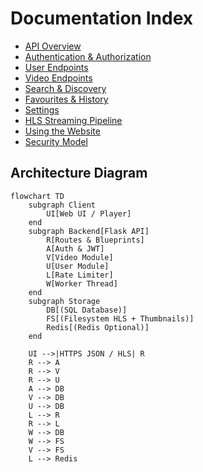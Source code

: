 # Documentation Index

- [API Overview](./api/overview.md)
- [Authentication & Authorization](./api/auth.md)
- [User Endpoints](./api/users.md)
- [Video Endpoints](./api/videos.md)
- [Search & Discovery](./api/search.md)
- [Favourites & History](./api/history_favorites.md)
- [Settings](./api/settings.md)
- [HLS Streaming Pipeline](./hls_pipeline.md)
- [Using the Website](./using_the_website.md)
- [Security Model](./security.md)

## Architecture Diagram
```mermaid
flowchart TD
	subgraph Client
		UI[Web UI / Player]
	end
	subgraph Backend[Flask API]
		R[Routes & Blueprints]
		A[Auth & JWT]
		V[Video Module]
		U[User Module]
		L[Rate Limiter]
		W[Worker Thread]
	end
	subgraph Storage
		DB[(SQL Database)]
		FS[(Filesystem HLS + Thumbnails)]
		Redis[(Redis Optional)]
	end

	UI -->|HTTPS JSON / HLS| R
	R --> A
	R --> V
	R --> U
	A --> DB
	V --> DB
	U --> DB
	L --> R
	R --> L
	W --> DB
	W --> FS
	V --> FS
	L --> Redis
```
